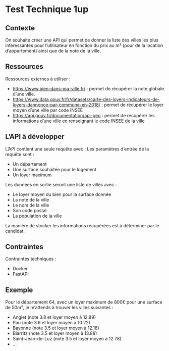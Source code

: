 # Test Technique 1up

## Contexte

On souhaite créer une API qui permet de donner la liste des villes les plus intéressantes pour l’utilisateur en fonction du prix au m² (pour de la location d’appartement) ainsi que de la note de la ville.

## Ressources

Ressources externes à utiliser :

- https://www.bien-dans-ma-ville.fr/ : permet de récupérer la note globale d’une ville.
- https://www.data.gouv.fr/fr/datasets/carte-des-loyers-indicateurs-de-loyers-dannonce-par-commune-en-2018/ : permet de récupérer le loyer moyen d’une ville par code INSEE
- https://api.gouv.fr/documentation/api-geo : permet de récupérer les informations d’une ville en renseignant le code INSEE de la ville

## L’API à développer

L’API contient une seule requête avec :
Les paramètres d’entrée de la requête sont : 

- Un département
- Une surface souhaitée pour le logement
- Un loyer maximum

Les données en sortie seront une liste de villes avec :

- Le loyer moyen du bien pour la surface donnée
- La note de la ville
- Le nom de la ville
- Son code postal
- La population de la ville

La manière de stocker les informations récupérées est à déterminer par le candidat.

## Contraintes

Contraintes techniques :

- Docker
- FastAPI

## Exemple

Pour le département 64, avec un loyer maximum de 800€ pour une surface de 50m², je m’attends à trouver les villes suivantes :

- Anglet (note 3.8 et loyer moyen à 12.89)
- Pau (note 3.6 et loyer moyen à 10.22)
- Bayonne (note 3.5 et loyer moyen à 12.18)
- Biarritz (note 3.5 et loyer moyen à 13.88)
- Saint-Jean-de-Luz (note 3.5 et loyer moyen à 12.78)
-  ...
